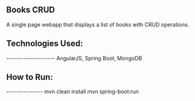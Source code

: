 Books CRUD
------------------------------------------------------
A single page webapp that displays a list of books with CRUD operations.

<h2>Technologies Used:</h2>
--------------------
AngularJS, Spring Boot, MongoDB

<h2>How to Run:</h2>
---------------
mvn clean install
mvn spring-boot:run
